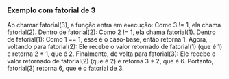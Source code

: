 ### Exemplo com fatorial de 3
Ao chamar fatorial(3), a função entra em execução:
Como 3 != 1, ela chama fatorial(2).
Dentro de fatorial(2):
Como 2 != 1, ela chama fatorial(1).
Dentro de fatorial(1):
Como 1 == 1, esse é o caso-base, então retorna 1.
Agora, voltando para fatorial(2):
Ele recebe o valor retornado de fatorial(1) (que é 1) e retorna 2 * 1, que é 2.
Finalmente, de volta para fatorial(3):
Ele recebe o valor retornado de fatorial(2) (que é 2) e retorna 3 * 2, que é 6.
Portanto, fatorial(3) retorna 6, que é o fatorial de 3.